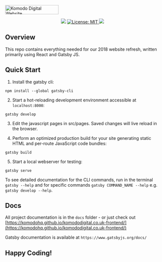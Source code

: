 <img src="https://www.komododigital.co.uk/static/media/logo.50a4b652.svg" height="30" width="174" alt="Komodo Digital Website">

<p align="center">
  <img src="https://app.codeship.com/projects/62295840-9fe2-0136-a04e-7a2eabd72af5/status?branch=master">
  <a href="https://opensource.org/licenses/MIT">
    <img src="https://img.shields.io/badge/License-MIT-yellow.svg" alt="License: MIT">
  </a>
  <a href="https://codecov.io/gh/KomodoHQ/komododigital.co.uk-frontend">
    <img src="https://codecov.io/gh/KomodoHQ/komododigital.co.uk-frontend/branch/master/graph/badge.svg" />
  </a>
</p>

## Overview
This repo contains everything needed for our 2018 website refresh, written primarily using React and Gatsby JS.

## Quick Start

1. Install the gatsby cli:

```
npm install --global gatsby-cli
```

2. Start a hot-reloading development environment accessible at `localhost:8000`:

```
gatsby develop
```

3. Edit the javascript pages in src/pages. Saved changes will live reload in the browser.

4. Perform an optimized production build for your site generating static HTML and per-route JavaScript code bundles:

```
gatsby build
```

5. Start a local webserver for testing:

```
gatsby serve
```

To see detailed documentation for the CLI commands, run in the terminal `gatsby --help` and for specific commands `gatsby COMMAND_NAME --help` e.g. `gatsby develop --help`.

## Docs

All project documentation is in the `docs` folder - or just check out [https://komodohq.github.io/komododigital.co.uk-frontend/](https://komodohq.github.io/komododigital.co.uk-frontend/)

Gatsby documentation is available at `https://www.gatsbyjs.org/docs/`

## Happy Coding!